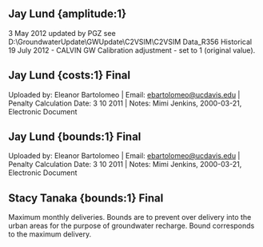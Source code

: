 ## Jay Lund {amplitude:1} 
3 May 2012 updated by PGZ see D:\GroundwaterUpdate\GWUpdate\C2VSIM\C2VSIM Data_R356 Historical  19 July 2012 - CALVIN GW Calibration adjustment - set to 1 (original value).

## Jay Lund {costs:1} Final
Uploaded by: Eleanor Bartolomeo | Email: ebartolomeo@ucdavis.edu | Penalty Calculation Date: 3 10 2011 |  Notes: 
Mimi Jenkins, 2000-03-21, Electronic Document

## Jay Lund {bounds:1} Final
Uploaded by: Eleanor Bartolomeo | Email: ebartolomeo@ucdavis.edu | Penalty Calculation Date: 3 10 2011 |  Notes: 
Mimi Jenkins, 2000-03-21, Electronic Document

## Stacy Tanaka {bounds:1} Final
Maximum monthly deliveries.  Bounds are to prevent over delivery into the urban areas for the purpose of groundwater recharge.  Bound corresponds to the maximum delivery.
